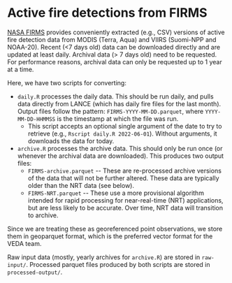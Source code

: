 # Active fire detections from FIRMS

[NASA FIRMS](https://firms.modaps.eosdis.nasa.gov) provides conveniently extracted (e.g., CSV) versions of active fire detection data from MODIS (Terra, Aqua) and VIIRS (Suomi-NPP and NOAA-20).
Recent (<7 days old) data can be downloaded directly and are updated at least daily.
Archival data (> 7 days old) need to be requested.
For performance reasons, archival data can only be requested up to 1 year at a time.

Here, we have two scripts for converting:

- `daily.R` processes the daily data. This should be run daily, and pulls data directly from LANCE (which has daily fire files for the last month). Output files follow the pattern: `FIRMS-YYYY-MM-DD.parquet`, where `YYYY-MM-DD-HHMMSS` is the timestamp at which the file was run.
  - This script accepts an optional single argument of the date to try to retrieve (e.g., `Rscript daily.R 2022-06-01`). Without arguments, it downloads the data for today.
- `archive.R` processes the archive data. This should only be run once (or whenever the archival data are downloaded). This produces two output files:
  - `FIRMS-archive.parquet` -- These are re-processed archive versions of the data that will not be further altered. These data are typically older than the NRT data (see below).
  - `FIRMS-NRT.parquet` -- These use a more provisional algorithm intended for rapid processing for near-real-time (NRT) applications, but are less likely to be accurate. Over time, NRT data will transition to archive.

Since we are treating these as georeferenced point observations, we store them in geoparquet format, which is the preferred vector format for the VEDA team.

Raw input data (mostly, yearly archives for `archive.R`) are stored in `raw-input/`.
Processed parquet files produced by both scripts are stored in `processed-output/`.
